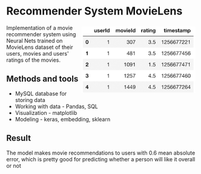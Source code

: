 # Recommender System MovieLens

<img align="right" vspace="5" hspace="5" src="./img/logo.png" width="300">
Implementation of a movie recommender system using Neural Nets trained on MovieLens dataset of their users, 
movies and users' ratings of the movies.

## Methods and tools
* MySQL database for storing data
* Working with data - Pandas, SQL
* Visualization - matplotlib
* Modeling - keras, embedding, sklearn

## Result
The model makes movie recommendations to users with 0.6 mean absolute error, which is pretty good for predicting 
whether a person will like it overall or not 
